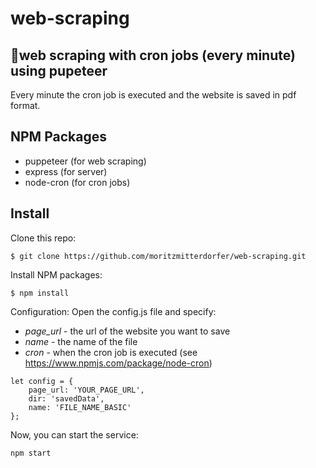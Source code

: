 # web-scraping
## 🚀web scraping with cron jobs (every minute) using pupeteer

Every minute the cron job is executed and the website is saved in pdf format.

## NPM Packages
- puppeteer (for web scraping) 
- express (for server)
- node-cron (for cron jobs)

## Install

Clone this repo:
```
$ git clone https://github.com/moritzmitterdorfer/web-scraping.git
```

Install NPM packages:
```
$ npm install
```

Configuration: Open the config.js file and specify:
- *page_url* - the url of the website you want to save
- *name* - the name of the file
- *cron* - when the cron job is executed (see https://www.npmjs.com/package/node-cron)
```
let config = {
    page_url: 'YOUR_PAGE_URL',
    dir: 'savedData',
    name: 'FILE_NAME_BASIC'
};
```

Now, you can start the service:
```
npm start
```